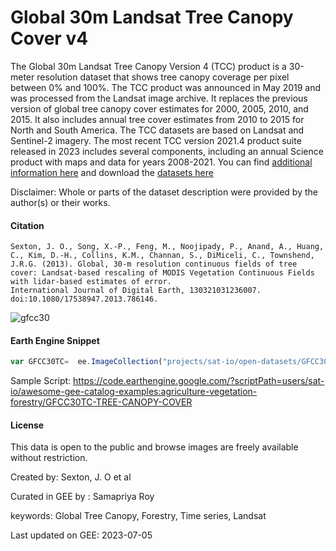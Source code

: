 # Global 30m Landsat Tree Canopy Cover v4

The Global 30m Landsat Tree Canopy Version 4 (TCC) product is a 30-meter resolution dataset that shows tree canopy coverage per pixel between 0% and
100%. The TCC product was announced in May 2019 and was processed from the Landsat image archive. It replaces the previous version of global tree
canopy cover estimates for 2000, 2005, 2010, and 2015. It also includes annual tree cover estimates from 2010 to 2015 for North and South America.
The TCC datasets are based on Landsat and Sentinel-2 imagery. The most recent TCC version 2021.4 product suite released in 2023 includes several
components, including an annual Science product with maps and data for years 2008-2021. You can find [additional information here]() and download the [datasets here](https://e4ftl01.cr.usgs.gov/MEASURES/GFCC30TC.003/)

Disclaimer: Whole or parts of the dataset description were provided by the author(s) or their works.

#### Citation

```
Sexton, J. O., Song, X.-P., Feng, M., Noojipady, P., Anand, A., Huang, C., Kim, D.-H., Collins, K.M., Channan, S., DiMiceli, C., Townshend, J.R.G. (2013). Global, 30-m resolution continuous fields of tree cover: Landsat-based rescaling of MODIS Vegetation Continuous Fields with lidar-based estimates of error.
International Journal of Digital Earth, 130321031236007. doi:10.1080/17538947.2013.786146.
```

![gfcc30](https://github.com/samapriya/awesome-gee-community-datasets/assets/6677629/f414d80e-e9e6-46ec-8c4b-0e42b1e6c7c5)

#### Earth Engine Snippet

```js
var GFCC30TC=  ee.ImageCollection("projects/sat-io/open-datasets/GFCC30TC");
```

Sample Script:  https://code.earthengine.google.com/?scriptPath=users/sat-io/awesome-gee-catalog-examples:agriculture-vegetation-forestry/GFCC30TC-TREE-CANOPY-COVER

#### License
This data is open to the public and browse images are freely available without restriction.

Created by: Sexton, J. O et al

Curated in GEE by : Samapriya Roy

keywords: Global Tree Canopy, Forestry, Time series, Landsat

Last updated on GEE: 2023-07-05
